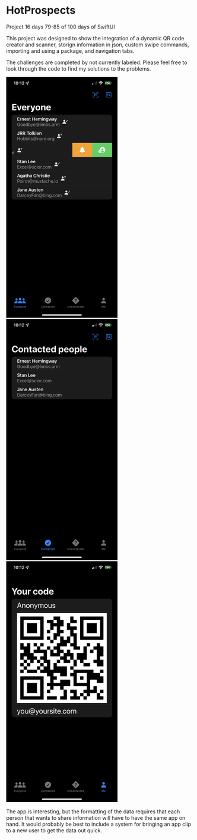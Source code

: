 # HotProspects
Project 16 days 79-85 of 100 days of SwiftUI

This project was designed to show the integration of a dynamic QR code creator and scanner, storign information in json, custom swipe commands, importing and using a package, and navigation tabs.

The challenges are completed by not currently labeled. Please feel free to look through the code to find my solutions to the problems.

<img src="rdme1.PNG" alt="ContentView" width="300"/> <img src="rdme2.PNG" alt="ContentView" width="300"/> <img src="rdme3.PNG" alt="ContentView" width="300"/>

The app is interesting, but the formatting of the data requires that each person that wants to share information will have to have the same app on hand. It would probably be best to include a system for bringing an app clip to a new user to get the data out quick. 
